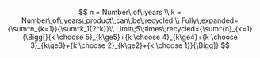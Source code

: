 


$$
n = Number\;of\;years \\
k = Number\;of\;years\;product\;can\;be\;recycled
\\
Fully\;expanded={\sum^n_{k=1}}{\sum^k_1{2^k}}\\
Limit\;5\;times\;recycled={\sum^{n}_{k=1}{\Bigg[}{k \choose 5}_{k\ge5}+{k \choose 4}_{k\ge4}+{k \choose 3}_{k\ge3}+{k \choose 2}_{k\ge2}+{k \choose 1}}{\Bigg]}
$$
